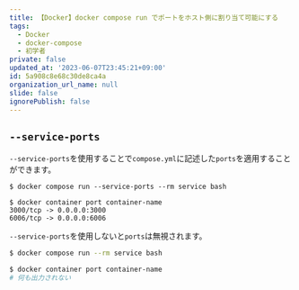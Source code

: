 ```yaml
---
title: 【Docker】docker compose run でポートをホスト側に割り当て可能にする
tags:
  - Docker
  - docker-compose
  - 初学者
private: false
updated_at: '2023-06-07T23:45:21+09:00'
id: 5a908c8e68c30de8ca4a
organization_url_name: null
slide: false
ignorePublish: false
---
```

## `--service-ports`

`--service-ports`を使用することで`compose.yml`に記述した`ports`を適用することができます。

```terminal
$ docker compose run --service-ports --rm service bash

$ docker container port container-name
3000/tcp -> 0.0.0.0:3000
6006/tcp -> 0.0.0.0:6006
```

`--service-ports`を使用しないと`ports`は無視されます。

```bash
$ docker compose run --rm service bash

$ docker container port container-name
# 何も出力されない
```
